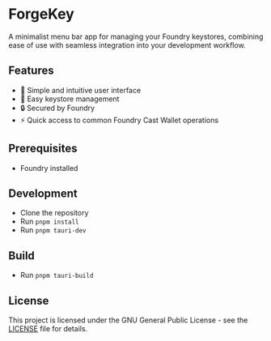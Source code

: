 # ForgeKey

A minimalist menu bar app for managing your Foundry keystores, combining ease of use with seamless integration into your development workflow.

## Features

- 🎯 Simple and intuitive user interface
- 🔑 Easy keystore management
- 🔒 Secured by Foundry
- ⚡ Quick access to common Foundry Cast Wallet operations

## Prerequisites

- Foundry installed

## Development

- Clone the repository
- Run `pnpm install`
- Run `pnpm tauri-dev`

## Build

- Run `pnpm tauri-build`

## License

This project is licensed under the GNU General Public License - see the [LICENSE](LICENSE) file for details.
